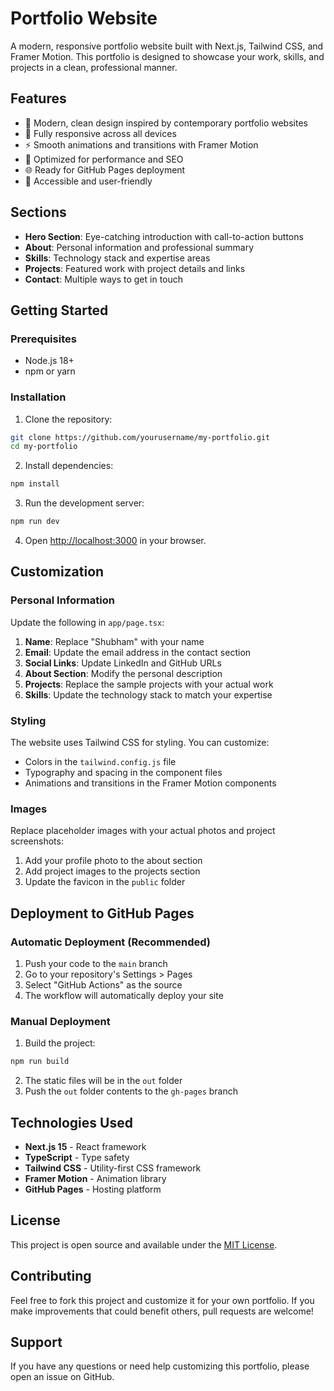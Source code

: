 # Portfolio Website

A modern, responsive portfolio website built with Next.js, Tailwind CSS, and Framer Motion. This portfolio is designed to showcase your work, skills, and projects in a clean, professional manner.

## Features

- 🎨 Modern, clean design inspired by contemporary portfolio websites
- 📱 Fully responsive across all devices
- ⚡ Smooth animations and transitions with Framer Motion
- 🚀 Optimized for performance and SEO
- 🌐 Ready for GitHub Pages deployment
- 🎯 Accessible and user-friendly

## Sections

- **Hero Section**: Eye-catching introduction with call-to-action buttons
- **About**: Personal information and professional summary
- **Skills**: Technology stack and expertise areas
- **Projects**: Featured work with project details and links
- **Contact**: Multiple ways to get in touch

## Getting Started

### Prerequisites

- Node.js 18+ 
- npm or yarn

### Installation

1. Clone the repository:
```bash
git clone https://github.com/yourusername/my-portfolio.git
cd my-portfolio
```

2. Install dependencies:
```bash
npm install
```

3. Run the development server:
```bash
npm run dev
```

4. Open [http://localhost:3000](http://localhost:3000) in your browser.

## Customization

### Personal Information

Update the following in `app/page.tsx`:

1. **Name**: Replace "Shubham" with your name
2. **Email**: Update the email address in the contact section
3. **Social Links**: Update LinkedIn and GitHub URLs
4. **About Section**: Modify the personal description
5. **Projects**: Replace the sample projects with your actual work
6. **Skills**: Update the technology stack to match your expertise

### Styling

The website uses Tailwind CSS for styling. You can customize:

- Colors in the `tailwind.config.js` file
- Typography and spacing in the component files
- Animations and transitions in the Framer Motion components

### Images

Replace placeholder images with your actual photos and project screenshots:

1. Add your profile photo to the about section
2. Add project images to the projects section
3. Update the favicon in the `public` folder

## Deployment to GitHub Pages

### Automatic Deployment (Recommended)

1. Push your code to the `main` branch
2. Go to your repository's Settings > Pages
3. Select "GitHub Actions" as the source
4. The workflow will automatically deploy your site

### Manual Deployment

1. Build the project:
```bash
npm run build
```

2. The static files will be in the `out` folder
3. Push the `out` folder contents to the `gh-pages` branch

## Technologies Used

- **Next.js 15** - React framework
- **TypeScript** - Type safety
- **Tailwind CSS** - Utility-first CSS framework
- **Framer Motion** - Animation library
- **GitHub Pages** - Hosting platform

## License

This project is open source and available under the [MIT License](LICENSE).

## Contributing

Feel free to fork this project and customize it for your own portfolio. If you make improvements that could benefit others, pull requests are welcome!

## Support

If you have any questions or need help customizing this portfolio, please open an issue on GitHub.
